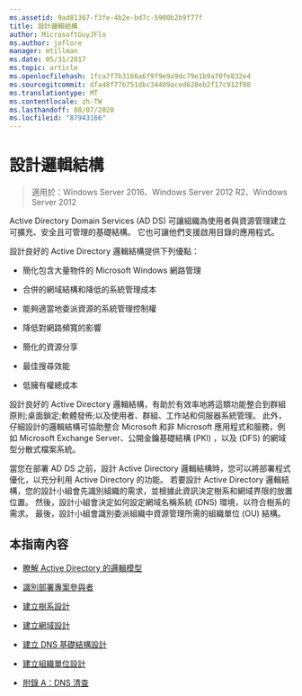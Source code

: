 ```yaml
---
ms.assetid: 9ad81367-f3fe-4b2e-bd7c-5900b2b9f77f
title: 設計邏輯結構
author: MicrosoftGuyJFlo
ms.author: joflore
manager: mtillman
ms.date: 05/31/2017
ms.topic: article
ms.openlocfilehash: 1fca7f7b3166a6f9f9e9a9dc79e1b9a70fe832e4
ms.sourcegitcommit: dfa48f77b751dbc34409aced628eb2f17c912f08
ms.translationtype: MT
ms.contentlocale: zh-TW
ms.lasthandoff: 08/07/2020
ms.locfileid: "87943166"
---
```

# <a name="designing-the-logical-structure"></a>設計邏輯結構

>適用於：Windows Server 2016、Windows Server 2012 R2、Windows Server 2012

Active Directory Domain Services (AD DS) 可讓組織為使用者與資源管理建立可擴充、安全且可管理的基礎結構。 它也可讓他們支援啟用目錄的應用程式。

設計良好的 Active Directory 邏輯結構提供下列優點：

-   簡化包含大量物件的 Microsoft Windows 網路管理

-   合併的網域結構和降低的系統管理成本

-   能夠適當地委派資源的系統管理控制權

-   降低對網路頻寬的影響

-   簡化的資源分享

-   最佳搜尋效能

-   低擁有權總成本

設計良好的 Active Directory 邏輯結構，有助於有效率地將這類功能整合到群組原則;桌面鎖定;軟體發佈;以及使用者、群組、工作站和伺服器系統管理。 此外，仔細設計的邏輯結構可協助整合 Microsoft 和非 Microsoft 應用程式和服務，例如 Microsoft Exchange Server、公開金鑰基礎結構 (PKI) ，以及 (DFS) 的網域型分散式檔案系統。

當您在部署 AD DS 之前，設計 Active Directory 邏輯結構時，您可以將部署程式優化，以充分利用 Active Directory 的功能。 若要設計 Active Directory 邏輯結構，您的設計小組會先識別組織的需求，並根據此資訊決定樹系和網域界限的放置位置。 然後，設計小組會決定如何設定網域名稱系統 (DNS) 環境，以符合樹系的需求。 最後，設計小組會識別委派組織中資源管理所需的組織單位 (OU) 結構。

## <a name="in-this-guide"></a>本指南內容

-   [瞭解 Active Directory 的邏輯模型](../../ad-ds/plan/Understanding-the-Active-Directory-Logical-Model.md)

-   [識別部署專案參與者](../../ad-ds/plan/Identifying-the-Deployment-Project-Participants.md)

-   [建立樹系設計](../../ad-ds/plan/Creating-a-Forest-Design.md)

-   [建立網域設計](../../ad-ds/plan/Creating-a-Domain-Design.md)

-   [建立 DNS 基礎結構設計](../../ad-ds/plan/Creating-a-DNS-Infrastructure-Design.md)

-   [建立組織單位設計](../../ad-ds/plan/Creating-an-Organizational-Unit-Design.md)

-   [附錄 A：DNS 清查](../../ad-ds/plan/Appendix-A--DNS-Inventory.md)



